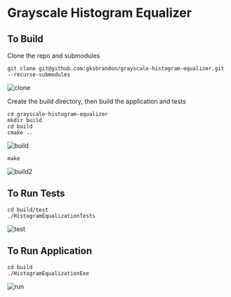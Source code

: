 # Grayscale Histogram Equalizer

## To Build
Clone the repo and submodules
```
git clone git@github.com:gksbrandon/grayscale-histogram-equalizer.git --recurse-submodules
```
![clone](https://github.com/gksbrandon/grayscale-histogram-equalizer/blob/master/readme-gifs/clone.gif)

Create the build directory, then build the application and tests
```
cd grayscale-histogram-equalizer
mkdir build
cd build
cmake ..
```
![build](https://github.com/gksbrandon/grayscale-histogram-equalizer/blob/master/readme-gifs/build.gif)

```
make
```
![build2](https://github.com/gksbrandon/grayscale-histogram-equalizer/blob/master/readme-gifs/build2.gif)

## To Run Tests
```
cd build/test
./HistogramEqualizationTests
```
![test](https://github.com/gksbrandon/grayscale-histogram-equalizer/blob/master/readme-gifs/test.gif)

## To Run Application
```
cd build
./HistogramEqualizationExe
```
![run](https://github.com/gksbrandon/grayscale-histogram-equalizer/blob/master/readme-gifs/run.gif)
